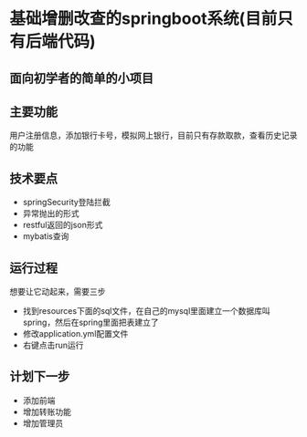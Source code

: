 # 基础增删改查的springboot系统(目前只有后端代码)
面向初学者的简单的小项目
---
## 主要功能
用户注册信息，添加银行卡号，模拟网上银行，目前只有存款取款，查看历史记录的功能
## 技术要点
- springSecurity登陆拦截
- 异常抛出的形式
- restful返回的json形式
- mybatis查询

## 运行过程
想要让它动起来，需要三步
- 找到resources下面的sql文件，在自己的mysql里面建立一个数据库叫spring，然后在spring里面把表建立了
- 修改application.yml配置文件
- 右键点击run运行
## 计划下一步
- 添加前端
- 增加转账功能
- 增加管理员